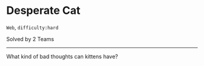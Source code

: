 # Desperate Cat

`Web`, `difficulty:hard`

Solved by 2 Teams

---

What kind of bad thoughts can kittens have?